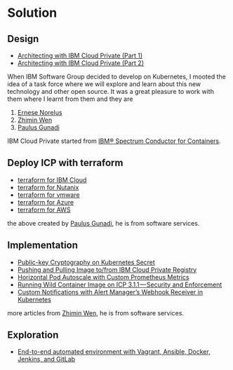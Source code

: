 # Solution

## Design
- [Architecting with IBM Cloud Private (Part 1)](https://medium.com/@jaricsng/architecting-with-ibm-cloud-private-2a8e0b17efd2)
- [Architecting with IBM Cloud Private (Part 2)](https://medium.com/@jaricsng/architecting-with-ibm-cloud-private-part-2-c9a758ad0556)

When IBM Software Group decided to develop on Kubernetes, I mooted the idea of a task force where we will explore and learn about this new technology and other open source. It was a great pleasure to work with them where I learnt from them and they are

1. [Ernese Norelus](https://www.linkedin.com/in/ernese-norelus-7534769/)
2. [Zhimin Wen](https://medium.com/@zhimin.wen)
3. [Paulus Gunadi](https://www.linkedin.com/in/paulus-gunadi-446323/?originalSubdomain=sg)

IBM Cloud Private started from [IBM® Spectrum Conductor for Containers](https://www.ibm.com/support/knowledgecenter/en/SS8TQM/product_welcome_containers.html).

## Deploy ICP with terraform
- [terraform for IBM Cloud](https://github.com/pjgunadi/ibm-cloud-private-terraform-softlayer)
- [terraform for Nutanix](https://github.com/pjgunadi/ibm-cloud-private-terraform-nutanix)
- [terraform for vmware](https://github.com/pjgunadi/ibm-cloud-private-terraform-vmware)
- [terraform for Azure](https://github.com/pjgunadi/ibm-cloud-private-terraform-azure)
- [terraform for AWS](https://github.com/pjgunadi/ibm-cloud-private-terraform-aws)

the above created by [Paulus Gunadi](https://github.com/pjgunadi), he is from software services.

## Implementation
- [Public-key Cryptography on Kubernetes Secret](https://medium.com/@zhimin.wen/public-key-cryptography-on-kubernetes-secret-b0597be71abd)
- [Pushing and Pulling Image to/from IBM Cloud Private Registry](https://medium.com/devopslinks/pushing-and-pull-image-from-ibm-cloud-private-registry-23e972c9921b)
- [Horizontal Pod Autoscale with Custom Prometheus Metrics](https://itnext.io/horizontal-pod-autoscale-with-custom-metrics-8cb13e9d475)
- [Running Wild Container Image on ICP 3.1.1 — Security and Enforcement](https://medium.com/@zhimin.wen/running-wild-container-image-on-icp-3-1-1-security-and-enforcement-19bf9e26a3d8)
- [Custom Notifications with Alert Manager’s Webhook Receiver in Kubernetes](https://medium.com/@zhimin.wen/custom-notifications-with-alert-managers-webhook-receiver-in-kubernetes-8e1152ba2c31)

more articles from [Zhimin Wen](https://medium.com/@zhimin.wen), he is from software services.

## Exploration
- [End-to-end automated environment with Vagrant, Ansible, Docker, Jenkins, and GitLab](https://medium.com/@ernesenorelus/end-to-end-automated-environment-with-vagrant-ansible-docker-jenkins-and-gitlab-32bb91fbee40)



